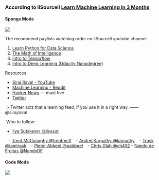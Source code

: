 ### According to llSourcell [Learn Machine Learning in 3 Months](https://www.youtube.com/watch?v=Cr6VqTRO1v0) 

#### Sponge Mode

![](https://i.imgur.com/okfzknX.png)

The recommend paylists watching order on llSourcell youtube channel

1. [Learn Python for Data Science](https://www.youtube.com/watch?v=T5pRlIbr6gg&list=PL2-dafEMk2A6QKz1mrk1uIGfHkC1zZ6UU)
2. [The Math of Intelligence](https://www.youtube.com/watch?v=xRJCOz3AfYY&list=PL2-dafEMk2A7mu0bSksCGMJEmeddU_H4D)
3. [Intro to Tensorflow](https://www.youtube.com/watch?v=2FmcHiLCwTU&list=PL2-dafEMk2A7EEME489DsI468AB0wQsMV)
4. [Intro to Deep Learning (Udacity Nanodegree)](https://www.youtube.com/watch?v=vOppzHpvTiQ&list=PL2-dafEMk2A7YdKv4XfKpfbTH5z6rEEj3)

Resources
- [Siraj Raval - YouTube](https://www.youtube.com/channel/UCWN3xxRkmTPmbKwht9FuE5A/featured)
- [Machine Learning - Reddit](https://www.reddit.com/r/MachineLearning/)
- [Hacker News](https://news.ycombinator.com) — must hve
- [Twitter](https://twitter.com)


  > Twitter acts that a learning feed, if you use it in a right way. —— @sirajraval

​	Who to follow:

- [Ilya Sutskever @ilyasut](https://twitter.com/ilyasut)


    - [Trent McConaghy @trentmc0](https://twitter.com/trentmc0)
    - [Andrej Karpathy @karpathy](https://twitter.com/karpathy)
    - [Trask @iamtrask](https://twitter.com/iamtrask)
    - [Pieter Abbeel @pabbeel](https://twitter.com/pabbeel)
    - [Chris Olah @ch402](https://twitter.com/ch402)
    - [Nando de Freitas @NandoDF](https://twitter.com/NandoDF)



#### Code Mode

![](https://i.imgur.com/8RX4iis.png)